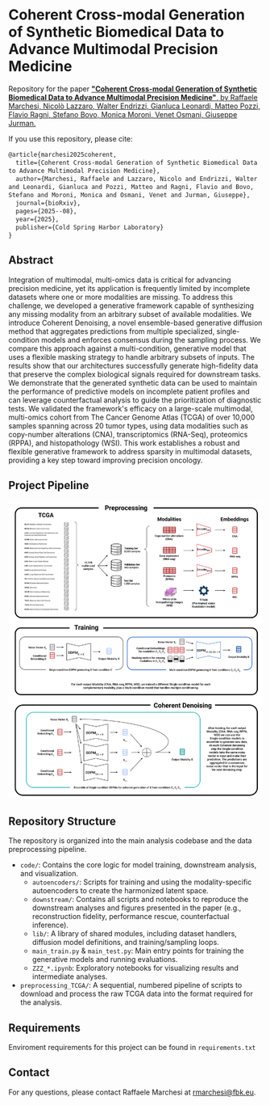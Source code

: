 # Coherent Cross-modal Generation of Synthetic Biomedical Data to Advance Multimodal Precision Medicine

Repository for the paper [**"Coherent Cross-modal Generation of Synthetic Biomedical Data to Advance Multimodal Precision Medicine"**, by Raffaele Marchesi, Nicolò Lazzaro, Walter Endrizzi, Gianluca Leonardi, Matteo Pozzi, Flavio Ragni, Stefano Bovo, Monica Moroni, Venet Osmani, Giuseppe Jurman.](https://www.biorxiv.org/content/early/2025/08/27/2025.08.22.671728)

If you use this repository, please cite:
```plaintext
@article{marchesi2025coherent,
  title={Coherent Cross-modal Generation of Synthetic Biomedical Data to Advance Multimodal Precision Medicine},
  author={Marchesi, Raffaele and Lazzaro, Nicolo and Endrizzi, Walter and Leonardi, Gianluca and Pozzi, Matteo and Ragni, Flavio and Bovo, Stefano and Moroni, Monica and Osmani, Venet and Jurman, Giuseppe},
  journal={bioRxiv},
  pages={2025--08},
  year={2025},
  publisher={Cold Spring Harbor Laboratory}
}
```

## Abstract

Integration of multimodal, multi-omics data is critical for advancing precision medicine, yet its application is frequently limited by incomplete datasets where one or more modalities are missing. To address this challenge, we developed a generative framework capable of synthesizing any missing modality from an arbitrary subset of available modalities. We introduce Coherent Denoising, a novel ensemble-based generative diffusion method that aggregates predictions from multiple specialized, single-condition models and enforces consensus during the sampling process. We compare this approach against a multi-condition, generative model that uses a flexible masking strategy to handle arbitrary subsets of inputs. The results show that our architectures successfully generate high-fidelity data that preserve the complex biological signals required for downstream tasks. We demonstrate that the generated synthetic data can be used to maintain the performance of predictive models on incomplete patient profiles and can leverage counterfactual analysis to guide the prioritization of diagnostic tests. We validated the framework's efficacy on a large-scale multimodal, multi-omics cohort from The Cancer Genome Atlas (TCGA) of over 10,000 samples spanning across 20 tumor types, using data modalities such as copy-number alterations (CNA), transcriptomics (RNA-Seq), proteomics (RPPA), and histopathology (WSI). This work establishes a robust and flexible generative framework to address sparsity in multimodal datasets, providing a key step toward improving precision oncology.


## Project Pipeline

![Project Pipeline Overview](pipeline.png)


## Repository Structure

The repository is organized into the main analysis codebase and the data preprocessing pipeline.

* `code/`: Contains the core logic for model training, downstream analysis, and visualization.
    * `autoencoders/`: Scripts for training and using the modality-specific autoencoders to create the harmonized latent space.
    * `downstream/`: Contains all scripts and notebooks to reproduce the downstream analyses and figures presented in the paper (e.g., reconstruction fidelity, performance rescue, counterfactual inference).
    * `lib/`: A library of shared modules, including dataset handlers, diffusion model definitions, and training/sampling loops.
    * `main_train.py` & `main_test.py`: Main entry points for training the generative models and running evaluations.
    * `ZZZ_*.ipynb`: Exploratory notebooks for visualizing results and intermediate analyses.
* `preprocessing_TCGA/`: A sequential, numbered pipeline of scripts to download and process the raw TCGA data into the format required for the analysis.

## Requirements

Enviroment requirements for this project can be found in `requirements.txt`

## Contact

For any questions, please contact Raffaele Marchesi at rmarchesi@fbk.eu.
